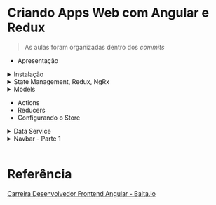 # Criando Apps Web com Angular e Redux

> As aulas foram organizadas dentro dos _commits_

- Apresentação

<details><summary>Instalação</summary>

<br>

```ps
npm install -g @angular/cli@8.3.5

ng --version
8.3.5
```

```ps
npm install -g ionic@5.4.1

ionic --version
5.4.1
```

```ps
ionic start eshop blank

cd eshop
npm install @ngrx/store --save
```

</details>

<details><summary>State Management, Redux, NgRx</summary>

<br>

Ciclo:

```
State (define) UI (dispara) ACTIONS (envia) REDUCERS (atualiza) STORES (contém) State...
```

https://ngrx.io/

</details>

<details><summary>Models</summary>

<br>

```ps
ng add @ngrx/store
```

```ps
npm install @ngrx/store@latest --legacy-peer-deps
ng g @ngrx/store:init
```

</details>

- Actions
- Reducers
- Configurando o Store

<details><summary>Data Service</summary>

<br>

Mockoon

\*.json

```json
{}[
	{
		"id": "1c0487fd-1e33-47ec-9541-f8de43d8abfe",
		"title": "GPS Automotivo Garmin Drive 51",
		"brand": "Garmin",
		"tag": "gps-automotivo-garmin-drive-51",
		"price": 809.1,
		"image": "https://baltademos.blob.core.windows.net/eshop/gps-automotivo-garmin-drive-51.jpg"
	},
	{
		"id": "f58448de-bb53-48fa-8347-70bad73f1ec4",
		"title": "Notebook Samsung Essentials E30",
		"brand": "Samsung",
		"tag": "notebook-samsung-essentials-e30",
		"price": 1709.99,
		"image": "https://baltademos.blob.core.windows.net/eshop/notebook-samsung-essentials-e30.jpg"
	},
	{
		"id": "0f8e8418-f3a3-4329-91c6-4548dc6af16b",
		"title": "Smartphone Apple iPhone Xr 128GB",
		"brand": "Apple",
		"tag": "smartphone-apple-iphone-xr-128gb",
		"price": 4949.1,
		"image": "https://baltademos.blob.core.windows.net/eshop/smartphone-apple-iphone-xr-128gb.jpg"
	},
	{
		"id": "9a0dc81e-0b76-427f-8f9e-7502c2bd1005",
		"title": "Smartphone Motorola One 64GB",
		"brand": "Motorola",
		"tag": "smartphone-motorola-one-64gb",
		"price": 999.0,
		"image": "https://baltademos.blob.core.windows.net/eshop/smartphone-motorola-one-64gb.jpg"
	},
	{
		"id": "58b3f5b6-55e8-4aa4-a352-a2e061b8aa6d",
		"title": "Smartphone Samsung Galaxy M20 64GB",
		"brand": "Samsung",
		"tag": "smartphone-samsung-galaxy-m20-64gb",
		"price": 1079.0,
		"image": "https://baltademos.blob.core.windows.net/eshop/smartphone-samsung-galaxy-m20-64gb.jpg"
	}
]
```

</details>

<details><summary>Navbar - Parte 1</summary>

<br>

```ps
ionic serve
```

```ps
ionic generate component components/navbar
```

</details>

<br>

# Referência

[Carreira Desenvolvedor Frontend Angular - Balta.io](https://balta.io/carreiras/desenvolvedor-frontend-angular)
